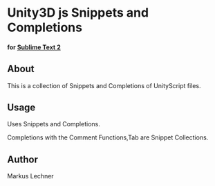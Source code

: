 # Unity3D js Snippets and Completions 
#### for [Sublime Text 2](http://www.sublimetext.com/2)

## About
This is a collection of Snippets and Completions of UnityScript files. 

## Usage
Uses Snippets and Completions.

Completions with the Comment Functions,Tab are Snippet Collections.


## Author
Markus Lechner
